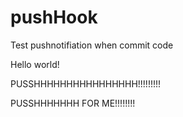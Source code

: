 # pushHook
Test pushnotifiation when commit code

Hello world!

PUSSHHHHHHHHHHHHHHHH!!!!!!!!!

PUSSHHHHHHH FOR ME!!!!!!!!
